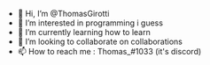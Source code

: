 - 👋 Hi, I’m @ThomasGirotti
- 👀 I’m interested in programming i guess
- 🌱 I’m currently learning how to learn
- 💞️ I’m looking to collaborate on collaborations
- 📫 How to reach me : Thomas_#1033 (it's discord)
